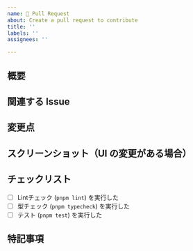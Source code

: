 ```yaml
---
name: 🚀 Pull Request
about: Create a pull request to contribute
title: ''
labels: ''
assignees: ''

---
```


## 概要

<!-- プルリクエストの概要を簡潔に記載してください -->

## 関連する Issue

<!-- 関連する Issue があれば、その番号を記載してください (例: #123) -->

## 変更点

<!-- 具体的な変更内容を記載してください -->

## スクリーンショット（UI の変更がある場合）

<!-- UI の変更がある場合は、変更前後のスクリーンショットを添付してください -->

## チェックリスト

- [ ] Lintチェック (`pnpm lint`) を実行した
- [ ] 型チェック (`pnpm typecheck`) を実行した
- [ ] テスト (`pnpm test`) を実行した

## 特記事項

<!-- その他、レビュワーに伝えておきたいことがあれば記載してください -->

